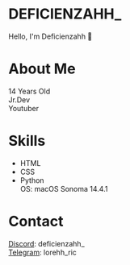 # DEFICIENZAHH_

Hello, I'm Deficienzahh 🤙

# About Me 

14 Years Old <br>
Jr.Dev <br>
Youtuber 

# Skills
- HTML
- CSS
- Python  <br>
OS: macOS Sonoma 14.4.1

# Contact 
[Discord](https://discord.gg/GsZJkRUBCX 'My server discord'): deficienzahh_ <br>
[Telegram](https://t.me/lorehh_ric): lorehh_ric
